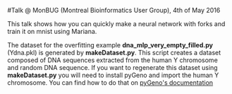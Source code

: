 #Talk @ MonBUG (Montreal Bioinformatics User Group), 4th of May 2016

This talk shows how you can quickly make a neural network with forks and train it on mnist using Mariana.

The dataset for the overfitting example **dna_mlp_very_empty_filled.py** (Ydna.pkl) is generated by **makeDataset.py**. This script creates a dataset composed of DNA sequences extracted from the human Y chromosome and random DNA sequence. If you want to regenerate this dataset using **makeDataset.py** you will need to install pyGeno and import the human Y chromosome. You can find how to do that on [pyGeno's documentation](https://github.com/tariqdaouda/pyGeno)
